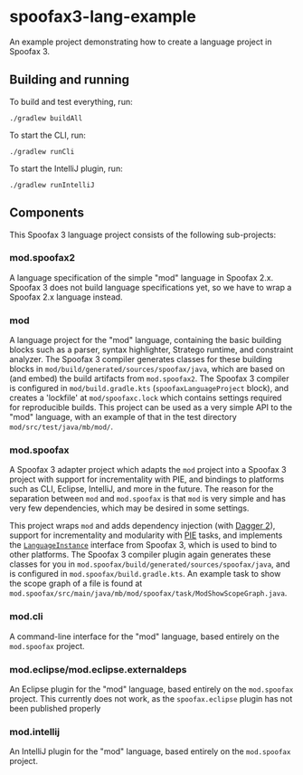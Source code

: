 # spoofax3-lang-example

An example project demonstrating how to create a language project in Spoofax 3.

## Building and running

To build and test everything, run:

```
./gradlew buildAll
```

To start the CLI, run:

```
./gradlew runCli
```

To start the IntelliJ plugin, run:

```
./gradlew runIntelliJ
```

## Components

This Spoofax 3 language project consists of the following sub-projects:

### mod.spoofax2

A language specification of the simple "mod" language in Spoofax 2.x. Spoofax 3 does not build language specifications yet, so we have to wrap a Spoofax 2.x language instead.

### mod

A language project for the "mod" language, containing the basic building blocks such as a parser, syntax highlighter, Stratego runtime, and constraint analyzer.
The Spoofax 3 compiler generates classes for these building blocks in `mod/build/generated/sources/spoofax/java`, which are based on (and embed) the build artifacts from `mod.spoofax2`.
The Spoofax 3 compiler is configured in `mod/build.gradle.kts` (`spoofaxLanguageProject` block), and creates a 'lockfile' at `mod/spoofaxc.lock` which contains settings required for reproducible builds.
This project can be used as a very simple API to the "mod" language, with an example of that in the test directory `mod/src/test/java/mb/mod/`.

### mod.spoofax

A Spoofax 3 adapter project which adapts the `mod` project into a Spoofax 3 project with support for incrementality with PIE, and bindings to platforms such as CLI, Eclipse, IntelliJ, and more in the future.
The reason for the separation between `mod` and `mod.spoofax` is that `mod` is very simple and has very few dependencies, which may be desired in some settings.

This project wraps `mod` and adds dependency injection (with [Dagger 2](https://dagger.dev/)), support for incrementality and modularity with [PIE](https://github.com/metaborg/pie) tasks, and implements the [`LanguageInstance`](https://github.com/metaborg/spoofax-pie/blob/develop/core/spoofax.core/src/main/java/mb/spoofax/core/language/LanguageInstance.java) interface from Spoofax 3, which is used to bind to other platforms.
The Spoofax 3 compiler plugin again generates these classes for you in `mod.spoofax/build/generated/sources/spoofax/java`, and is configured in `mod.spoofax/build.gradle.kts`.
An example task to show the scope graph of a file is found at `mod.spoofax/src/main/java/mb/mod/spoofax/task/ModShowScopeGraph.java`.

### mod.cli

A command-line interface for the "mod" language, based entirely on the `mod.spoofax` project.

### mod.eclipse/mod.eclipse.externaldeps

An Eclipse plugin for the "mod" language, based entirely on the `mod.spoofax` project.
This currently does not work, as the `spoofax.eclipse` plugin has not been published properly

### mod.intellij

An IntelliJ plugin for the "mod" language, based entirely on the `mod.spoofax` project.

